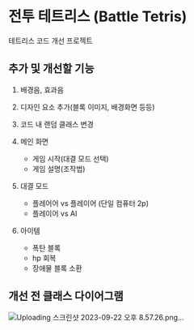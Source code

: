 # 전투 테트리스 (Battle Tetris)
테트리스 코드 개선 프로젝트

## 추가 및 개선할 기능
1. 배경음, 효과음

2. 디자인 요소 추가(블록 이미지, 배경화면 등등)

3. 코드 내 랜덤 클래스 변경

4. 메인 화면
   * 게임 시작(대결 모드 선택)
   * 게임 설명(조작법)

5. 대결 모드
   * 플레어어 vs 플레이어 (단일 컴퓨터 2p)
   * 플레이어 vs AI

6. 아이템
   * 폭탄 블록
   * hp 회복
   * 장애물 블록 소환

## 개선 전 클래스 다이어그램
![Uploading 스크린샷 2023-09-22 오후 8.57.26.png…]()
